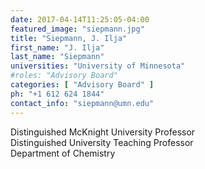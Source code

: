 ```yaml
---
date: 2017-04-14T11:25:05-04:00
featured_image: "siepmann.jpg"
title: "Siepmann, J. Ilja"
first_name: "J. Ilja"
last_name: "Siepmann"
universities: "University of Minnesota"
#roles: "Advisory Board"
categories: [ "Advisory Board" ]
ph: "+1 612 624 1844"
contact_info: "siepmann@umn.edu"
---
```


Distinguished McKnight University Professor\
Distinguished University Teaching Professor\
Department of Chemistry




